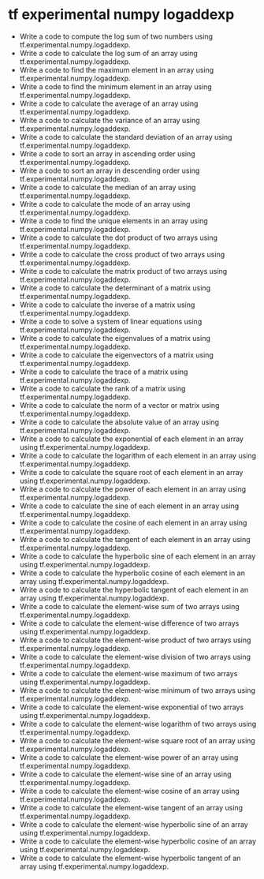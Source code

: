 # tf experimental numpy logaddexp

- Write a code to compute the log sum of two numbers using tf.experimental.numpy.logaddexp.
- Write a code to calculate the log sum of an array using tf.experimental.numpy.logaddexp.
- Write a code to find the maximum element in an array using tf.experimental.numpy.logaddexp.
- Write a code to find the minimum element in an array using tf.experimental.numpy.logaddexp.
- Write a code to calculate the average of an array using tf.experimental.numpy.logaddexp.
- Write a code to calculate the variance of an array using tf.experimental.numpy.logaddexp.
- Write a code to calculate the standard deviation of an array using tf.experimental.numpy.logaddexp.
- Write a code to sort an array in ascending order using tf.experimental.numpy.logaddexp.
- Write a code to sort an array in descending order using tf.experimental.numpy.logaddexp.
- Write a code to calculate the median of an array using tf.experimental.numpy.logaddexp.
- Write a code to calculate the mode of an array using tf.experimental.numpy.logaddexp.
- Write a code to find the unique elements in an array using tf.experimental.numpy.logaddexp.
- Write a code to calculate the dot product of two arrays using tf.experimental.numpy.logaddexp.
- Write a code to calculate the cross product of two arrays using tf.experimental.numpy.logaddexp.
- Write a code to calculate the matrix product of two arrays using tf.experimental.numpy.logaddexp.
- Write a code to calculate the determinant of a matrix using tf.experimental.numpy.logaddexp.
- Write a code to calculate the inverse of a matrix using tf.experimental.numpy.logaddexp.
- Write a code to solve a system of linear equations using tf.experimental.numpy.logaddexp.
- Write a code to calculate the eigenvalues of a matrix using tf.experimental.numpy.logaddexp.
- Write a code to calculate the eigenvectors of a matrix using tf.experimental.numpy.logaddexp.
- Write a code to calculate the trace of a matrix using tf.experimental.numpy.logaddexp.
- Write a code to calculate the rank of a matrix using tf.experimental.numpy.logaddexp.
- Write a code to calculate the norm of a vector or matrix using tf.experimental.numpy.logaddexp.
- Write a code to calculate the absolute value of an array using tf.experimental.numpy.logaddexp.
- Write a code to calculate the exponential of each element in an array using tf.experimental.numpy.logaddexp.
- Write a code to calculate the logarithm of each element in an array using tf.experimental.numpy.logaddexp.
- Write a code to calculate the square root of each element in an array using tf.experimental.numpy.logaddexp.
- Write a code to calculate the power of each element in an array using tf.experimental.numpy.logaddexp.
- Write a code to calculate the sine of each element in an array using tf.experimental.numpy.logaddexp.
- Write a code to calculate the cosine of each element in an array using tf.experimental.numpy.logaddexp.
- Write a code to calculate the tangent of each element in an array using tf.experimental.numpy.logaddexp.
- Write a code to calculate the hyperbolic sine of each element in an array using tf.experimental.numpy.logaddexp.
- Write a code to calculate the hyperbolic cosine of each element in an array using tf.experimental.numpy.logaddexp.
- Write a code to calculate the hyperbolic tangent of each element in an array using tf.experimental.numpy.logaddexp.
- Write a code to calculate the element-wise sum of two arrays using tf.experimental.numpy.logaddexp.
- Write a code to calculate the element-wise difference of two arrays using tf.experimental.numpy.logaddexp.
- Write a code to calculate the element-wise product of two arrays using tf.experimental.numpy.logaddexp.
- Write a code to calculate the element-wise division of two arrays using tf.experimental.numpy.logaddexp.
- Write a code to calculate the element-wise maximum of two arrays using tf.experimental.numpy.logaddexp.
- Write a code to calculate the element-wise minimum of two arrays using tf.experimental.numpy.logaddexp.
- Write a code to calculate the element-wise exponential of two arrays using tf.experimental.numpy.logaddexp.
- Write a code to calculate the element-wise logarithm of two arrays using tf.experimental.numpy.logaddexp.
- Write a code to calculate the element-wise square root of an array using tf.experimental.numpy.logaddexp.
- Write a code to calculate the element-wise power of an array using tf.experimental.numpy.logaddexp.
- Write a code to calculate the element-wise sine of an array using tf.experimental.numpy.logaddexp.
- Write a code to calculate the element-wise cosine of an array using tf.experimental.numpy.logaddexp.
- Write a code to calculate the element-wise tangent of an array using tf.experimental.numpy.logaddexp.
- Write a code to calculate the element-wise hyperbolic sine of an array using tf.experimental.numpy.logaddexp.
- Write a code to calculate the element-wise hyperbolic cosine of an array using tf.experimental.numpy.logaddexp.
- Write a code to calculate the element-wise hyperbolic tangent of an array using tf.experimental.numpy.logaddexp.
